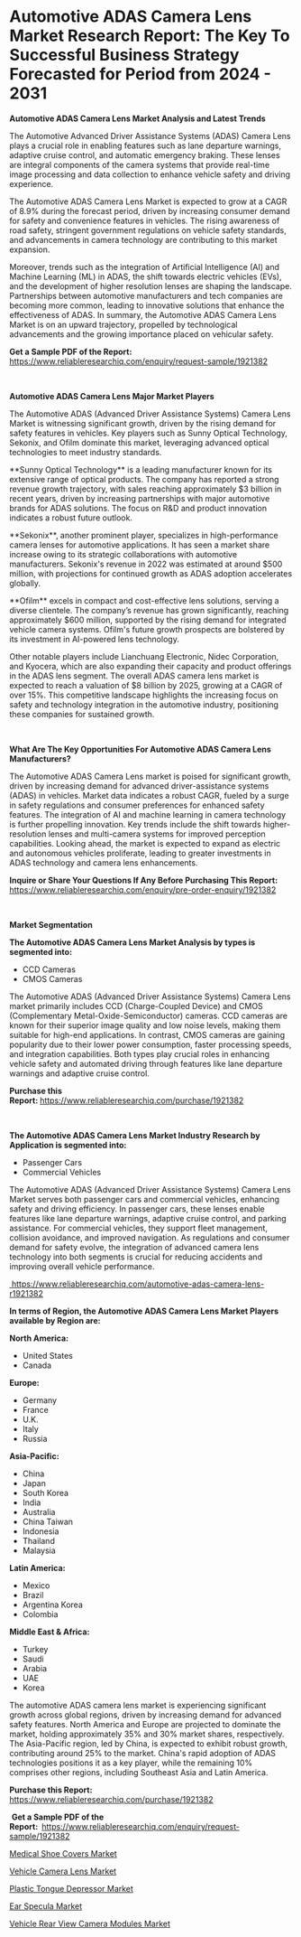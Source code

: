 <p><h1>Automotive ADAS Camera Lens Market Research Report: The Key To Successful Business Strategy Forecasted for Period from 2024 - 2031</h1></p><p><strong>Automotive ADAS Camera Lens Market Analysis and Latest Trends</strong></p>
<p><p>The Automotive Advanced Driver Assistance Systems (ADAS) Camera Lens plays a crucial role in enabling features such as lane departure warnings, adaptive cruise control, and automatic emergency braking. These lenses are integral components of the camera systems that provide real-time image processing and data collection to enhance vehicle safety and driving experience.</p><p>The Automotive ADAS Camera Lens Market is expected to grow at a CAGR of 8.9% during the forecast period, driven by increasing consumer demand for safety and convenience features in vehicles. The rising awareness of road safety, stringent government regulations on vehicle safety standards, and advancements in camera technology are contributing to this market expansion. </p><p>Moreover, trends such as the integration of Artificial Intelligence (AI) and Machine Learning (ML) in ADAS, the shift towards electric vehicles (EVs), and the development of higher resolution lenses are shaping the landscape. Partnerships between automotive manufacturers and tech companies are becoming more common, leading to innovative solutions that enhance the effectiveness of ADAS. In summary, the Automotive ADAS Camera Lens Market is on an upward trajectory, propelled by technological advancements and the growing importance placed on vehicular safety.</p></p>
<p><strong>Get a Sample PDF of the Report:&nbsp;</strong> <a href="https://www.reliableresearchiq.com/enquiry/request-sample/1921382?utm_campaign=1087&utm_medium=2&utm_source=Github&utm_content=ia&utm_term=04112024&utm_id=automotive-adas-camera-lens">https://www.reliableresearchiq.com/enquiry/request-sample/1921382</a></p>
<p>&nbsp;</p>
<p><strong>Automotive ADAS Camera Lens Major Market Players</strong></p>
<p><p>The Automotive ADAS (Advanced Driver Assistance Systems) Camera Lens Market is witnessing significant growth, driven by the rising demand for safety features in vehicles. Key players such as Sunny Optical Technology, Sekonix, and Ofilm dominate this market, leveraging advanced optical technologies to meet industry standards.</p><p>**Sunny Optical Technology** is a leading manufacturer known for its extensive range of optical products. The company has reported a strong revenue growth trajectory, with sales reaching approximately $3 billion in recent years, driven by increasing partnerships with major automotive brands for ADAS solutions. The focus on R&D and product innovation indicates a robust future outlook.</p><p>**Sekonix**, another prominent player, specializes in high-performance camera lenses for automotive applications. It has seen a market share increase owing to its strategic collaborations with automotive manufacturers. Sekonix's revenue in 2022 was estimated at around $500 million, with projections for continued growth as ADAS adoption accelerates globally.</p><p>**Ofilm** excels in compact and cost-effective lens solutions, serving a diverse clientele. The company’s revenue has grown significantly, reaching approximately $600 million, supported by the rising demand for integrated vehicle camera systems. Ofilm's future growth prospects are bolstered by its investment in AI-powered lens technology.</p><p>Other notable players include Lianchuang Electronic, Nidec Corporation, and Kyocera, which are also expanding their capacity and product offerings in the ADAS lens segment. The overall ADAS camera lens market is expected to reach a valuation of $8 billion by 2025, growing at a CAGR of over 15%. This competitive landscape highlights the increasing focus on safety and technology integration in the automotive industry, positioning these companies for sustained growth.</p></p>
<p>&nbsp;</p>
<p><strong>What Are The Key Opportunities For Automotive ADAS Camera Lens Manufacturers?</strong></p>
<p><p>The Automotive ADAS Camera Lens market is poised for significant growth, driven by increasing demand for advanced driver-assistance systems (ADAS) in vehicles. Market data indicates a robust CAGR, fueled by a surge in safety regulations and consumer preferences for enhanced safety features. The integration of AI and machine learning in camera technology is further propelling innovation. Key trends include the shift towards higher-resolution lenses and multi-camera systems for improved perception capabilities. Looking ahead, the market is expected to expand as electric and autonomous vehicles proliferate, leading to greater investments in ADAS technology and camera lens enhancements.</p></p>
<p><strong>Inquire or Share Your Questions If Any Before Purchasing This Report:</strong> <a href="https://www.reliableresearchiq.com/enquiry/pre-order-enquiry/1921382?utm_campaign=1087&utm_medium=2&utm_source=Github&utm_content=ia&utm_term=04112024&utm_id=automotive-adas-camera-lens">https://www.reliableresearchiq.com/enquiry/pre-order-enquiry/1921382</a></p>
<p>&nbsp;</p>
<p><strong>Market Segmentation</strong></p>
<p><strong>The Automotive ADAS Camera Lens Market Analysis by types is segmented into:</strong></p>
<p><ul><li>CCD Cameras</li><li>CMOS Cameras</li></ul></p>
<p><p>The Automotive ADAS (Advanced Driver Assistance Systems) Camera Lens market primarily includes CCD (Charge-Coupled Device) and CMOS (Complementary Metal-Oxide-Semiconductor) cameras. CCD cameras are known for their superior image quality and low noise levels, making them suitable for high-end applications. In contrast, CMOS cameras are gaining popularity due to their lower power consumption, faster processing speeds, and integration capabilities. Both types play crucial roles in enhancing vehicle safety and automated driving through features like lane departure warnings and adaptive cruise control.</p></p>
<p><strong>Purchase this Report:&nbsp;</strong><a href="https://www.reliableresearchiq.com/purchase/1921382?utm_campaign=1087&utm_medium=2&utm_source=Github&utm_content=ia&utm_term=04112024&utm_id=automotive-adas-camera-lens">https://www.reliableresearchiq.com/purchase/1921382</a></p>
<p>&nbsp;</p>
<p><strong>The Automotive ADAS Camera Lens Market Industry Research by Application is segmented into:</strong></p>
<p><ul><li>Passenger Cars</li><li>Commercial Vehicles</li></ul></p>
<p><p>The Automotive ADAS (Advanced Driver Assistance Systems) Camera Lens Market serves both passenger cars and commercial vehicles, enhancing safety and driving efficiency. In passenger cars, these lenses enable features like lane departure warnings, adaptive cruise control, and parking assistance. For commercial vehicles, they support fleet management, collision avoidance, and improved navigation. As regulations and consumer demand for safety evolve, the integration of advanced camera lens technology into both segments is crucial for reducing accidents and improving overall vehicle performance.</p></p>
<p><a href="https://www.reliableresearchiq.com/automotive-adas-camera-lens-r1921382?utm_campaign=1087&utm_medium=2&utm_source=Github&utm_content=ia&utm_term=04112024&utm_id=automotive-adas-camera-lens">&nbsp;https://www.reliableresearchiq.com/automotive-adas-camera-lens-r1921382</a></p>
<p><strong>In terms of Region, the Automotive ADAS Camera Lens Market Players available by Region are:</strong></p>
<p>
    <p> <strong> North America: </strong>
        <ul>
            <li>United States</li>
            <li>Canada</li>
        </ul>
        </p> 
    <p> <strong> Europe: </strong>
        <ul>
            <li>Germany</li>
            <li>France</li>
            <li>U.K.</li>
            <li>Italy</li>
            <li>Russia</li>
        </ul>
        </p> 
    <p> <strong> Asia-Pacific: </strong>
        <ul>
            <li>China</li>
            <li>Japan</li>
            <li>South Korea</li>
            <li>India</li>
            <li>Australia</li>
            <li>China Taiwan</li>
            <li>Indonesia</li>
            <li>Thailand</li>
            <li>Malaysia</li>
        </ul>
        </p> 
    <p> <strong> Latin America: </strong>
        <ul>
            <li>Mexico</li>
            <li>Brazil</li>
            <li>Argentina Korea</li>
            <li>Colombia</li>
        </ul>
        </p> 
    <p> <strong> Middle East & Africa: </strong>
        <ul>
            <li>Turkey</li>
            <li>Saudi</li>
            <li>Arabia</li>
            <li>UAE</li>
            <li>Korea</li>
        </ul>
    </p>
    </p>
<p><p>The automotive ADAS camera lens market is experiencing significant growth across global regions, driven by increasing demand for advanced safety features. North America and Europe are projected to dominate the market, holding approximately 35% and 30% market shares, respectively. The Asia-Pacific region, led by China, is expected to exhibit robust growth, contributing around 25% to the market. China's rapid adoption of ADAS technologies positions it as a key player, while the remaining 10% comprises other regions, including Southeast Asia and Latin America.</p></p>
<p><strong>Purchase this Report: </strong><a href="https://www.reliableresearchiq.com/purchase/1921382?utm_campaign=1087&utm_medium=2&utm_source=Github&utm_content=ia&utm_term=04112024&utm_id=automotive-adas-camera-lens">https://www.reliableresearchiq.com/purchase/1921382</a></p>
<p>&nbsp;<strong>Get a Sample PDF of the Report:&nbsp;&nbsp;</strong><a href="https://www.reliableresearchiq.com/enquiry/request-sample/1921382?utm_campaign=1087&utm_medium=2&utm_source=Github&utm_content=ia&utm_term=04112024&utm_id=automotive-adas-camera-lens">https://www.reliableresearchiq.com/enquiry/request-sample/1921382</a></p>
<p><strong></strong></p>
<p><p><a href="https://issuu.com/reportprime-2/docs/medical-shoe-covers-market-size-203_096cb43b59452a?utm_campaign=1087&utm_medium=2&utm_source=Github&utm_content=ia&utm_term=04112024&utm_id=automotive-adas-camera-lens">Medical Shoe Covers Market</a></p><p><a href="https://github.com/vitacbq/Market-Research-Report-List-1/blob/main/vehicle-camera-lens-market.md?utm_campaign=1087&utm_medium=2&utm_source=Github&utm_content=ia&utm_term=04112024&utm_id=automotive-adas-camera-lens">Vehicle Camera Lens Market</a></p><p><a href="https://issuu.com/reportprime-2/docs/plastic-tongue-depressor-market-siz_d0c9dca00af29e?utm_campaign=1087&utm_medium=2&utm_source=Github&utm_content=ia&utm_term=04112024&utm_id=automotive-adas-camera-lens">Plastic Tongue Depressor Market</a></p><p><a href="https://issuu.com/reportprime-2/docs/ear-specula-market-size-2030.pptx_653d4c493e3413?utm_campaign=1087&utm_medium=2&utm_source=Github&utm_content=ia&utm_term=04112024&utm_id=automotive-adas-camera-lens">Ear Specula Market</a></p><p><a href="https://github.com/benjigwozdzus/Market-Research-Report-List-1/blob/main/vehicle-rear-view-camera-modules-market.md?utm_campaign=1087&utm_medium=2&utm_source=Github&utm_content=ia&utm_term=04112024&utm_id=automotive-adas-camera-lens">Vehicle Rear View Camera Modules Market</a></p></p>